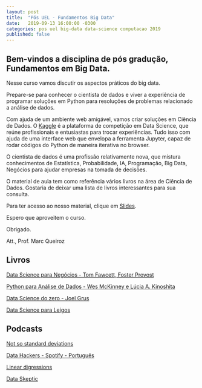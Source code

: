```yaml
---
layout: post
title:  "Pós UEL - Fundamentos Big Data"
date:   2019-09-13 16:00:00 -0300
categories: pos uel big-data data-science computacao 2019
published: false
---
```

## Bem-vindos a disciplina de pós gradução, Fundamentos em Big Data.

Nesse curso vamos discutir os aspectos práticos do big data.

Prepare-se para conhecer o cientista de dados e viver a experiência de programar soluções em Python para resoluções de problemas relacionado a análise de dados.

Com ajuda de um ambiente web amigável, vamos criar soluções em Ciência de Dados. O [Kaggle](https://www.kaggle.com) é a plataforma de competição em Data Science, que reúne profissionais e entusiastas para trocar experiências. Tudo isso com ajuda de uma interface web que envelopa a ferramenta Jupyter, capaz de rodar códigos do Python de maneira iterativa no browser.

O cientista de dados é uma profissão relativamente nova, que mistura conhecimentos de Estatística, Probabilidade, IA, Programação, Big Data, Negócios para ajudar empresas na tomada de decisões.

O material de aula tem como referência vários livros na área de Ciência de Dados. Gostaria de deixar uma lista de livros interessantes para sua consulta.

Para ter acesso ao nosso material, clique em [Slides][presentation].

Espero que aproveitem o curso.

Obrigado.

Att., Prof. Marc Queiroz

## Livros

[Data Science para Negócios - Tom Fawcett, Foster Provost](https://www.amazon.com.br/Data-Science-para-neg%C3%B3cios-Fawcett/dp/8576089726/ref=sr_1_1?__mk_pt_BR=%C3%85M%C3%85%C5%BD%C3%95%C3%91&crid=1GWWSRYN0UO4S&keywords=data+science+para+negocios&qid=1568397178&s=gateway&sprefix=data+science+para%2Caps%2C263&sr=8-1)

[Python para Análise de Dados - Wes McKinney e Lúcia A. Kinoshita](https://www.amazon.com.br/Python-Para-An%C3%A1lise-Dados-Tratamento/dp/8575226479/ref=sr_1_2)

[Data Science do zero - Joel Grus](https://www.amazon.com.br/Data-Science-zero-Joel-Grus/dp/857608998X/ref=sr_1_3)

[Data Science para Leigos](https://www.amazon.com.br/Data-Science-Leigos-Lillian-Pierson/dp/8550804800/ref=sr_1_1?__mk_pt_BR=%C3%85M%C3%85%C5%BD%C3%95%C3%91&keywords=data+science+para+leigos&qid=1568401146&s=gateway&sr=8-1)


## Podcasts

[Not so standard deviations](http://nssdeviations.com/)

[Data Hackers - Spotify - Português](https://open.spotify.com/show/1oMIHOXsrLFENAeM743g93)

[Linear digressions](http://lineardigressions.com/)

[Data Skeptic](https://dataskeptic.com/podcast?limit=10&offset=0)


[presentation]: /pos-uel-big-data/fundamentos-big-data/index.html
